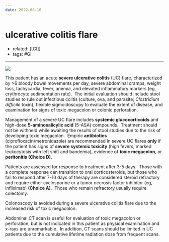 ```yaml
---
date: 2022-08-10
---
```


# ulcerative colitis flare

- related: [[GI]]
- tags: #GI
---

![](https://photos.thisispiggy.com/file/wikiFiles/20220810211800.png)

This patient has an acute **severe ulcerative colitis** (UC) flare, characterized by >6 bloody bowel movements per day, severe abdominal cramps, weight loss, tachycardia, fever, anemia, and elevated inflammatory markers (eg, erythrocyte sedimentation rate).  The initial evaluation should include stool studies to rule out infectious colitis (culture, ova, and parasite; _Clostridium difficile_ toxin), flexible sigmoidoscopy to evaluate the extent of disease, and examination for signs of toxic megacolon or colonic perforation.

Management of a severe UC flare includes **systemic glucocorticoids** and high-dose **5-aminosalicylic acid** (5-ASA) compounds.  Treatment should not be withheld while awaiting the results of stool studies due to the risk of developing toxic megacolon.  Empiric **antibiotics** (ciprofloxacin/metronidazole) are recommended in severe UC flares **only** if the patient has signs of **severe systemic toxicity** (high fevers, marked leukocytosis with left shift and bandemia), evidence of **toxic megacolon**, or **peritonitis (Choice D)**.

Patients are assessed for response to treatment after 3-5 days.  Those with a complete response can transition to oral corticosteroids, but those who fail to respond after 7-10 days of therapy are considered steroid refractory and require either cyclosporine or a tumor necrosis factor inhibitor (eg, infliximab) **(Choice A)**.  Those who remain refractory usually require colectomy.

Colonoscopy is avoided during a severe ulcerative colitis flare due to the increased risk of toxic megacolon.

Abdominal CT scan is useful for evaluation of toxic megacolon or perforation, but is not indicated in this patient as physical examination and x-rays are unremarkable.  In addition, CT scans should be limited in UC patients due to the cumulative lifetime radiation dose from frequent scans.
